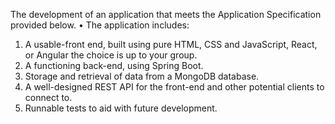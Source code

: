 The development of an application that meets the Application Specification provided below.
• The application includes:
1. A usable-front end, built using pure HTML, CSS and JavaScript, React, or Angular the choice is up to your group.
2. A functioning back-end, using Spring Boot.
3. Storage and retrieval of data from a MongoDB database.
4. A well-designed REST API for the front-end and other potential clients to connect to.
5. Runnable tests to aid with future development.
